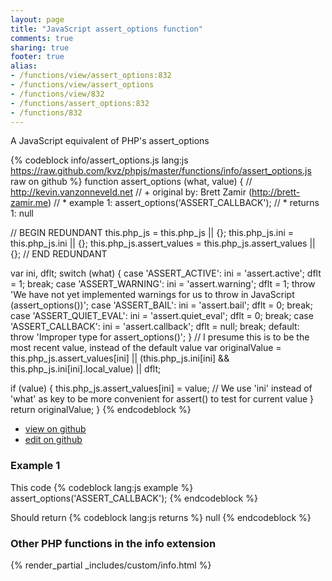 ```yaml
---
layout: page
title: "JavaScript assert_options function"
comments: true
sharing: true
footer: true
alias:
- /functions/view/assert_options:832
- /functions/view/assert_options
- /functions/view/832
- /functions/assert_options:832
- /functions/832
---
```

<!-- Generated by Rakefile:build -->
A JavaScript equivalent of PHP's assert_options

{% codeblock info/assert_options.js lang:js https://raw.github.com/kvz/phpjs/master/functions/info/assert_options.js raw on github %}
function assert_options (what, value) {
  // http://kevin.vanzonneveld.net
  // +   original by: Brett Zamir (http://brett-zamir.me)
  // *     example 1: assert_options('ASSERT_CALLBACK');
  // *     returns 1: null

  // BEGIN REDUNDANT
  this.php_js = this.php_js || {};
  this.php_js.ini = this.php_js.ini || {};
  this.php_js.assert_values = this.php_js.assert_values || {};
  // END REDUNDANT

  var ini, dflt;
  switch (what) {
  case 'ASSERT_ACTIVE':
    ini = 'assert.active';
    dflt = 1;
    break;
  case 'ASSERT_WARNING':
    ini = 'assert.warning';
    dflt = 1;
    throw 'We have not yet implemented warnings for us to throw in JavaScript (assert_options())';
  case 'ASSERT_BAIL':
    ini = 'assert.bail';
    dflt = 0;
    break;
  case 'ASSERT_QUIET_EVAL':
    ini = 'assert.quiet_eval';
    dflt = 0;
    break;
  case 'ASSERT_CALLBACK':
    ini = 'assert.callback';
    dflt = null;
    break;
  default:
    throw 'Improper type for assert_options()';
  }
  // I presume this is to be the most recent value, instead of the default value
  var originalValue = this.php_js.assert_values[ini] || (this.php_js.ini[ini] && this.php_js.ini[ini].local_value) || dflt;

  if (value) {
    this.php_js.assert_values[ini] = value; // We use 'ini' instead of 'what' as key to be more convenient for assert() to test for current value
  }
  return originalValue;
}
{% endcodeblock %}

 - [view on github](https://github.com/kvz/phpjs/blob/master/functions/info/assert_options.js)
 - [edit on github](https://github.com/kvz/phpjs/edit/master/functions/info/assert_options.js)

### Example 1
This code
{% codeblock lang:js example %}
assert_options('ASSERT_CALLBACK');
{% endcodeblock %}

Should return
{% codeblock lang:js returns %}
null
{% endcodeblock %}


### Other PHP functions in the info extension
{% render_partial _includes/custom/info.html %}
